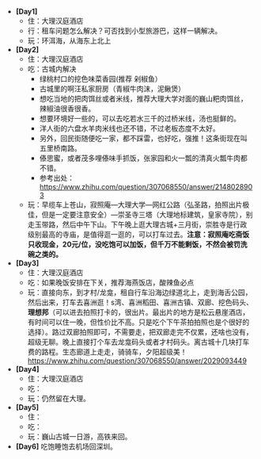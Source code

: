 - **[Day1]** 
  - 住：大理汉庭酒店
  - 行：租车问题怎么解决？可否找到小型旅游巴，这样一辆解决。
  - 玩：环洱海，从海东上北上
- **[Day2]** 
  - 住：大理汉庭酒店
  - 吃：古城内解决
    - 绿桃村口的挖色味菜香园(推荐 剁椒鱼）
    - 古城里的啊汪私家厨房（青椒牛肉沫，泥鳅煲）
    - 想吃当地的把肉饵丝或者米线，推荐大理大学对面的巍山粑肉饵丝，辣椒油很香很香。
    - 想要环境好一些的，可以去吃若水三千的过桥米线，汤也挺鲜的。
    - 洋人街的六盘水羊肉米线也还不错，不过老板态度不太好。
    - 另外，回民街随便吃一家，都不踩雷，也好吃，强推！这条街现在叫五里桥南路。
    - 傣思蜜，或者茂多哩傣味手抓饭，张家园和火一瓢的清真火瓢牛肉都不错。
    - 参考出处：https://www.zhihu.com/question/307068550/answer/2148028903
  - 玩：早缆车上苍山，寂照庵—大理大学—网红公路（弘圣路，拍照出片极佳，但是一定要注意安全）—崇圣寺三塔（大理地标建筑，皇家寺院），别走玉带路，然后中午下山。下午晚上逛大理古城+三月街，崇胜寺是行政级别最高的寺庙，是值得逛一逛的，可以打车过去。**注意：寂照庵吃斋饭只收现金，20元/位，没吃饱可以加饭，但千万不能剩饭，不然会被罚洗碗之类的。**
- **[Day3]** 
  - 住：大理汉庭酒店
  - 吃：如果晚饭安排在下关，推荐海燕饭店，酸辣鱼必点
  - 玩：直接向东，到才村/龙龛，租自行车沿海边绿道北上，走到海舌公园，然后出来，打车去喜洲逛！s湾、喜洲稻田、喜洲古镇、双廊、挖色码头、**理想邦**（可以进去拍照打卡的，很出片。最出片的地方是松云悬崖酒店，有时间可以住一晚，但性价比不高。只是吃个下午茶拍拍照也是个很好的选择）。路过双廊拍照即可，不需要走，把双廊走完不仅累，还啥也没有，超级无聊。晚上直接打个车去龙龛码头或者才村码头。离古城十几块打车费的路程。生态廊道上走走，骑骑车，夕阳超级美！https://www.zhihu.com/question/307068550/answer/2029093449
- **[Day4]** 
  - 住：大理汉庭酒店
  - 吃：
  - 玩：仍然留在大理。
- **[Day5]**
  - 住：
  - 吃：
  - 玩：巍山古城一日游，高铁来回。
- **[Day6]** 吃饱睡饱去机场回深圳。
